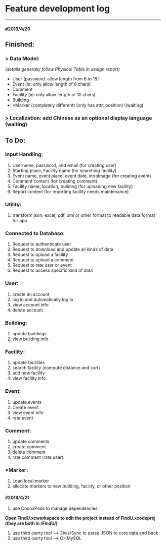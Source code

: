 # Feature development log

---

#### \#2019/4/20

## Finished:

### > Data Model: 

*(details generally follow Physical Table in design report)*

- User (password: allow length from 6 to 15)
- Event (id: only allow length of 8 chars)
- Comment
- Facility (id: only allow length of 10 chars)
- Building
- *Marker (completely different) (only has attr: position) !(waiting)

### > Localization: add Chinese as an optional display language (waiting)

## To Do:

### Input Handling:

1. Username, password, and email (for creating user)
2. Starting place, Facility name (for searching facility)
3. Event name, event place, event date, introImage (for creating event)
4. Comment content (for creating comment)
5. Facility name, location, building (for uploading new facility)
6. Report content (for reporting facility needs maintenance)

### Utility:

1. transform json, excel, pdf, xml or other format to readable data format for app

### Connected to Database:

1. Request to authenticate user
2. Request to download and update all kinds of data
3. Request to upload a facility
4. Request to upload a comment
5. Request to rate user or event
6. Request to access specific kind of data

### User:

1. create an account
2. log in and automatically log in
3. view account info
4. delete account

### Building:

1. update buildings
2. view building info

### Facility:

1. update facilities
2. search facility (compute distance and sort)
3. add new facility
4. view facility info

### Event:

1. update events
2. Create event
3. view event info
4. rate event

### Comment:

1. update comments
2. create comment
3. delete comment
4. rate comment (rate user)

### *Marker:

1. Load local marker
2. allocate markers to new building, facility, or other position



#### \#2019/4/21

1. use CocoaPods to manage dependencies

**Open FindU.xcworkspace to edit the project instead of FindU.xcodeproj (they are both in /FindU/)**

1. use third-party tool —> 3lvis/Sync to parse JSON to core data and back
2. use third-party tool —> OHMySQL